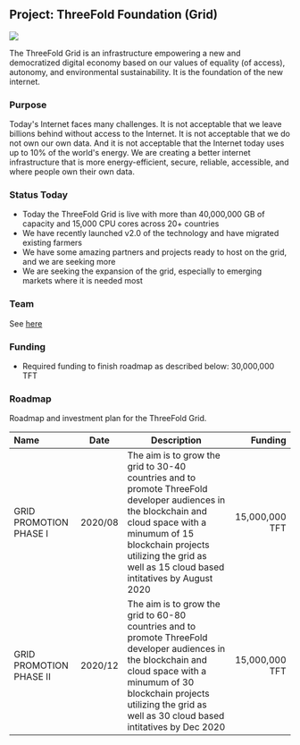 ## Project: ThreeFold Foundation (Grid)

![](foundation_globe.jpg)

The ThreeFold Grid is an infrastructure empowering a new and democratized digital economy based on our values of equality (of access), autonomy, and environmental sustainability. It is the foundation of the new internet.

### Purpose

Today's Internet faces many challenges. It is not acceptable that we leave billions behind without access to the Internet. It is not acceptable that we do not own our own data. And it is not acceptable that the Internet today uses up to 10% of the world's energy. We are creating a better internet infrastructure that is more energy-efficient, secure, reliable, accessible, and where people own their own data.

### Status Today

- Today the ThreeFold Grid is live with more than 40,000,000 GB of capacity and 15,000 CPU cores across 20+ countries
- We have recently launched v2.0 of the technology and have migrated existing farmers
- We have some amazing partners and projects ready to host on the grid, and we are seeking more
- We are seeking the expansion of the grid, especially to emerging markets where it is needed most

### Team

See [here](http://threefold.io/public/#/team)

### Funding

- Required funding to finish roadmap as described below: 30,000,000 TFT

### Roadmap

Roadmap and investment plan for the ThreeFold Grid.

| Name         | Date   | Description | Funding |
|:-------------|--------|-----------------|---------:|
| GRID PROMOTION PHASE I |  2020/08 | The aim is to grow the grid to 30-40 countries and to promote ThreeFold developer audiences in the blockchain and cloud space with a minumum of 15 blockchain projects utilizing the grid as well as 15 cloud based intitatives by August 2020 | 15,000,000 TFT |
| GRID PROMOTION PHASE II | 2020/12|  The aim is to grow the grid to 60-80 countries and to promote ThreeFold developer audiences in the blockchain and cloud space with a minumum of 30 blockchain projects utilizing the grid as well as 30 cloud based intitatives by Dec 2020 | 15,000,000 TFT |